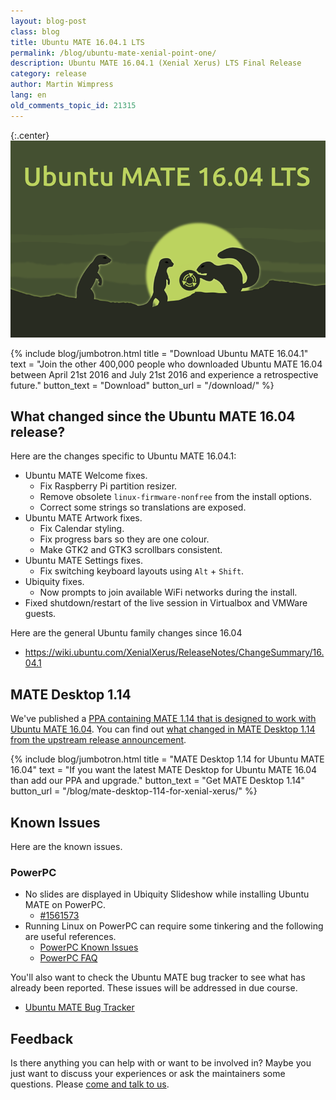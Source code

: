 ```yaml
---
layout: blog-post
class: blog
title: Ubuntu MATE 16.04.1 LTS
permalink: /blog/ubuntu-mate-xenial-point-one/
description: Ubuntu MATE 16.04.1 (Xenial Xerus) LTS Final Release
category: release
author: Martin Wimpress
lang: en
old_comments_topic_id: 21315
---
```


{:.center}
![Ubuntu MATE 16.04.1 LTS Final Release](/images/blog/ubuntu-mate-1604-final.png)

{% include blog/jumbotron.html
    title = "Download Ubuntu MATE 16.04.1"
    text = "Join the other 400,000 people who downloaded Ubuntu MATE 16.04 between April 21st 2016 and July 21st 2016 and experience a retrospective future."
    button_text = "Download"
    button_url = "/download/"
%}

## What changed since the Ubuntu MATE 16.04 release?

Here are the changes specific to Ubuntu MATE 16.04.1:

  * Ubuntu MATE Welcome fixes.
    * Fix Raspberry Pi partition resizer.
    * Remove obsolete `linux-firmware-nonfree` from the install options.
    * Correct some strings so translations are exposed.
  * Ubuntu MATE Artwork fixes.
    * Fix Calendar styling.
    * Fix progress bars so they are one colour.
    * Make GTK2 and GTK3 scrollbars consistent.
  * Ubuntu MATE Settings fixes.
    * Fix switching keyboard layouts using `Alt` + `Shift`.
  * Ubiquity fixes.
    * Now prompts to join available WiFi networks during the install.
  * Fixed shutdown/restart of the live session in Virtualbox and VMWare guests.

Here are the general Ubuntu family changes since 16.04

  * https://wiki.ubuntu.com/XenialXerus/ReleaseNotes/ChangeSummary/16.04.1

## MATE Desktop 1.14

We've published a [PPA containing MATE 1.14 that is
designed to work with Ubuntu MATE 16.04](https://launchpad.net/~ubuntu-mate-dev/+archive/ubuntu/xenial-mate).
You can find out [what changed in MATE Desktop 1.14 from the upstream release announcement](http://mate-desktop.org/blog/2016-04-08-mate-1-14-released/).

{% include blog/jumbotron.html
    title = "MATE Desktop 1.14 for Ubuntu MATE 16.04"
    text = "If you want the latest MATE Desktop for Ubuntu MATE 16.04 than add our PPA and upgrade."
    button_text = "Get MATE Desktop 1.14"
    button_url = "/blog/mate-desktop-114-for-xenial-xerus/"
%}

## Known Issues

Here are the known issues.

### PowerPC

  * No slides are displayed in Ubiquity Slideshow while installing Ubuntu MATE on PowerPC.
    * [#1561573](https://bugs.launchpad.net/bugs/1561573)
  * Running Linux on PowerPC can require some tinkering and the following are useful references.
    * [PowerPC Known Issues](https://wiki.ubuntu.com/PowerPCKnownIssues)
    * [PowerPC FAQ](https://wiki.ubuntu.com/PowerPCFAQ)

You'll also want to check the Ubuntu MATE bug tracker to see what has
already been reported. These issues will be addressed in due course.

  * [Ubuntu MATE Bug Tracker](https://bugs.launchpad.net/ubuntu-mate)

## Feedback

Is there anything you can help with or want to be involved in? Maybe you just
want to discuss your experiences or ask the maintainers some questions. Please
[come and talk to us](https://ubuntu-mate.community/).
